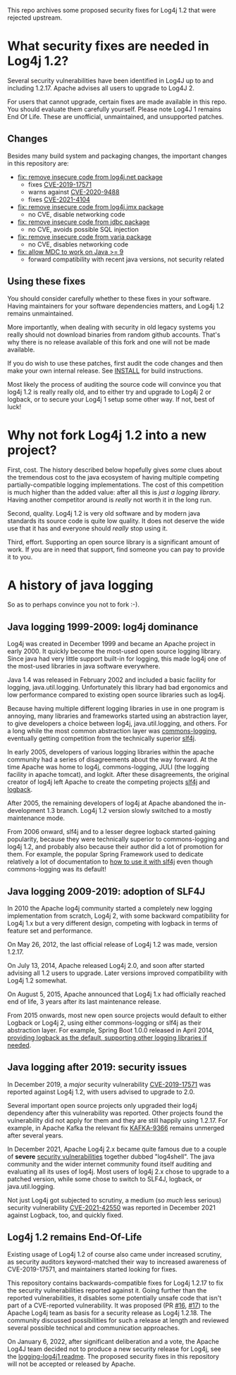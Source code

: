 This repo archives some proposed security fixes for Log4j 1.2 that were rejected upstream.

# What security fixes are needed in Log4j 1.2?

Several security vulnerabilities have been identified in Log4J up to and including 1.2.17. Apache advises all users to upgrade to Log4J 2.

For users that cannot upgrade, certain fixes are made available in this repo. You should evaluate them carefully yourself. Please note Log4J 1 remains End Of Life. These are unofficial, unmaintained, and unsupported patches.

## Changes

Besides many build system and packaging changes, the important changes in this repository are:

* [fix: remove insecure code from log4j.net package](https://github.com/lsimons/log4j/tree/fix/2021-secure-net)
  * fixes [CVE-2019-17571](https://cve.mitre.org/cgi-bin/cvename.cgi?name=CVE-2019-17571)
  * warns against [CVE-2020-9488](https://nvd.nist.gov/vuln/detail/CVE-2020-9488)
  * fixes [CVE-2021-4104](https://nvd.nist.gov/vuln/detail/CVE-2021-4104)
* [fix: remove insecure code from log4j.jmx package](https://github.com/lsimons/log4j/tree/fix/2021-secure-jmx)
  * no CVE, disable networking code
* [fix: remove insecure code from jdbc package](https://github.com/lsimons/log4j/tree/fix/2021-secure-jdbc)
  * no CVE, avoids possible SQL injection
* [fix: remove insecure code from varia package](https://github.com/lsimons/log4j/tree/fix/2021-secure-erfa)
  * no CVE, disables networking code
* [fix: allow MDC to work on Java >= 9](https://github.com/lsimons/log4j/tree/fix/2021-mdc-java-version) 
  * forward compatibility with recent java versions, not security related

## Using these fixes

You should consider carefully whether to these fixes in your software. Having maintainers for your software dependencies matters, and Log4j 1.2 remains unmaintained.

More importantly, when dealing with security in old legacy systems you really should not download binaries from random github accounts. That's why there is no release available of this fork and one will not be made available.

If you do wish to use these patches, first audit the code changes and then make your own internal release. See [INSTALL](./INSTALL) for build instructions.

Most likely the process of auditing the source code will convince you that log4j 1.2 is really really old, and to either try and upgrade to Log4j 2 or logback, or to secure your Log4j 1 setup some other way. If not, best of luck!

# Why not fork Log4j 1.2 into a new project?

First, cost. The history described below hopefully gives _some_ clues about the tremendous cost to the java ecosystem of having multiple competing partially-compatible logging implementations. The cost of this competition is much higher than the added value: after all this is _just a logging library_. Having another competitor around is _really_ not worth it in the long run.

Second, quality. Log4j 1.2 is very old software and by modern java standards its source code is quite low quality. It does not deserve the wide use that it has and everyone should _really_ stop using it.

Third, effort. Supporting an open source library is a significant amount of work. If you are in need that support, find someone you can pay to provide it to you.

# A history of java logging

So as to perhaps convince you not to fork :-).

## Java logging 1999-2009: log4j dominance

Log4j was created in December 1999 and became an Apache project in early 2000. It quickly become the most-used open source logging library. Since java had very little support built-in for logging, this made log4j one of the most-used libraries in java software everywhere.

Java 1.4 was released in February 2002 and included a basic facility for logging, java.util.logging. Unfortunately this library had bad ergonomics and low performance compared to existing open source libraries such as log4j.

Because having multiple different logging libraries in use in one program is annoying, many libraries and frameworks started using an abstraction layer, to give developers a choice between log4j, java.util.logging, and others. For a long while the most common abstraction layer was [commons-logging](https://commons.apache.org/proper/commons-logging/), eventually getting competition from the technically superior [slf4j](https://www.slf4j.org/).

In early 2005, developers of various logging libraries within the apache community had a series of disagreements about the way forward. At the time Apache was home to log4j, commons-logging, JULI (the logging facility in apache tomcat), and logkit. After these disagreements, the original creator of log4j left Apache to create the competing projects [slf4j](https://www.slf4j.org/) and [logback](https://logback.qos.ch/).

After 2005, the remaining developers of log4j at Apache abandoned the in-development 1.3 branch. Log4j 1.2 version slowly switched to a mostly maintenance mode.

From 2006 onward, slf4j and to a lesser degree logback started gaining popularity, because they were technically superior to commons-logging and log4j 1.2, and probably also because their author did a lot of promotion for them. For example, the popular Spring Framework used to dedicate relatively a lot of documentation to [how to use it with slf4j](https://docs.spring.io/spring-framework/docs/3.2.9.RELEASE/spring-framework-reference/html/overview.html#overview-logging) even though commons-logging was its default!

## Java logging 2009-2019: adoption of SLF4J

In 2010 the Apache log4j community started a completely new logging implementation from scratch, Log4j 2, with some backward compatibility for Log4j 1.x but a very different design, competing with logback in terms of feature set and performance.

On May 26, 2012, the last official release of Log4j 1.2 was made, version 1.2.17.

On July 13, 2014, Apache released Log4j 2.0, and soon after started advising all 1.2 users to upgrade. Later versions improved compatibility with Log4j 1.2 somewhat.

On August 5, 2015, Apache announced that Log4j 1.x had officially reached end of life, 3 years after its last maintenance release.

From 2015 onwards, most new open source projects would default to either Logback or Log4j 2, using either commons-logging or slf4j as their abstraction layer. For example, Spring Boot 1.0.0 released in April 2014, [providing logback as the default, supporting other logging libraries if needed](https://docs.spring.io/spring-boot/docs/1.0.0.RELEASE/reference/html/boot-features-logging.html).

## Java logging after 2019: security issues

In December 2019, a _major_ security vulnerability [CVE-2019-17571](https://cve.mitre.org/cgi-bin/cvename.cgi?name=CVE-2019-17571) was reported against Log4j 1.2, with users advised to upgrade to 2.0.

Several important open source projects only upgraded their log4j dependency after this vulnerability was reported. Other projects found the vulnerability did not apply for them and they are still happily using 1.2.17. For example, in Apache Kafka the relevant fix [KAFKA-9366](https://github.com/apache/kafka/pull/7898) remains unmerged after several years.

In December 2021, Apache Log4j 2.x became quite famous due to a couple of **severe** [security vulnerabilities](https://logging.apache.org/log4j/2.x/) together dubbed "log4shell". The java community and the wider internet community found itself auditing and evaluating all its uses of log4j. Most users of log4j 2.x chose to upgrade to a patched version, while some chose to switch to SLF4J, logback, or java.util.logging.

Not just Log4j got subjected to scrutiny, a medium (so _much_ less serious) security vulnerability [CVE-2021-42550](https://nvd.nist.gov/vuln/detail/CVE-2021-42550) was reported in December 2021 against Logback, too, and quickly fixed.

## Log4j 1.2 remains End-Of-Life

Existing usage of Log4j 1.2 of course also came under increased scrutiny, as security auditors keyword-matched their way to increased awareness of CVE-2019-17571, and maintainers started looking for fixes.

This repository contains backwards-compatible fixes for Log4j 1.2.17 to fix the security vulnerabilities reported against it. Going further than the reported vulnerabilities, it disables some potentially unsafe code that isn't part of a CVE-reported vulnerability. It was proposed (PR [#16](https://github.com/apache/logging-log4j1/pull/16), [#17](https://github.com/apache/logging-log4j1/pull/17)) to the Apache Log4j team as basis for a security release as Log4j 1.2.18. The community discussed possibilities for such a release at length and reviewed several possible technical and communication approaches.

On January 6, 2022, after significant deliberation and a vote, the Apache Log4J team decided not to produce a new security release for Log4j, see the [logging-log4j1 readme](https://github.com/apache/logging-log4j1/blob/main/README.md). The proposed security fixes in this repository will not be accepted or released by Apache.
